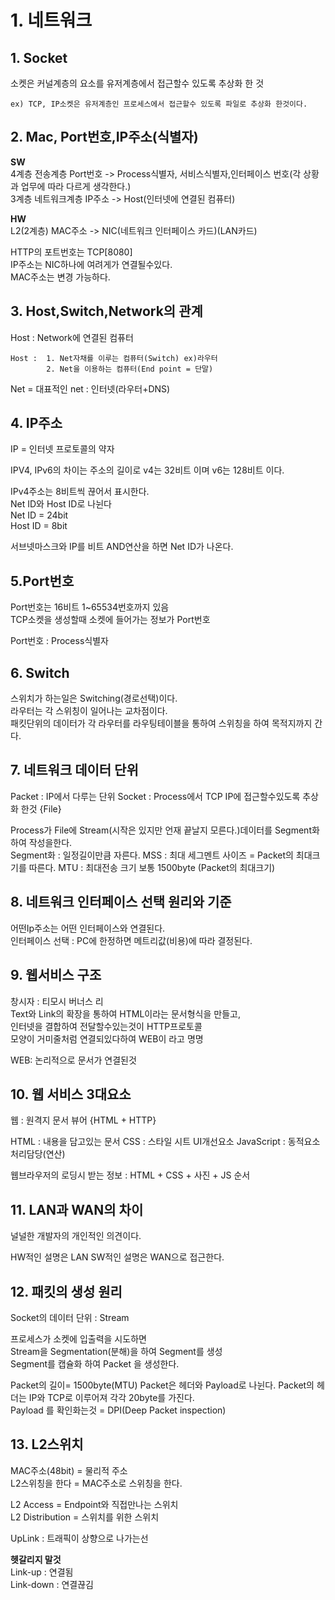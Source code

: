 # 1. 네트워크

## 1. Socket
소켓은 커널계층의 요소를 유저계층에서 접근할수 있도록 추상화 한 것      

    ex) TCP, IP소켓은 유저계층인 프로세스에서 접근할수 있도록 파일로 추상화 한것이다.    


## 2. Mac, Port번호,IP주소(식별자)
**SW**         
4계층 전송계층        Port번호  ->  Process식별자, 서비스식별자,인터페이스 번호(각 상황과 업무에 따라 다르게 생각한다.)      
3계층 네트워크계층    IP주소  -> Host(인터넷에 연결된 컴퓨터)       

**HW**           
L2(2계층) MAC주소   -> NIC(네트워크 인터페이스 카드)(LAN카드)

HTTP의 포트번호는 TCP[8080]     
IP주소는  NIC하나에 여려게가 연결될수있다.      
MAC주소는 변경 가능하다.     


## 3. Host,Switch,Network의 관계

Host : Network에 연결된 컴퓨터       

    Host :  1. Net자채를 이루는 컴퓨터(Switch) ex)라우터      
            2. Net을 이용하는 컴퓨터(End point = 단말) 

Net = 대표적인 net : 인터넷(라우터+DNS)       


## 4. IP주소
IP = 인터넷 프로토콜의 약자        

IPV4, IPv6의 차이는 주소의 길이로 v4는 32비트 이며  v6는 128비트 이다.

IPv4주소는 8비트씩 끊어서 표시한다.           
Net ID와 Host ID로 나뉜다       
Net ID = 24bit      
Host ID = 8bit      

서브넷마스크와 IP를 비트 AND연산을 하면 Net ID가 나온다.        


## 5.Port번호

Port번호는 16비트 1~65534번호까지 있음              
TCP소켓을 생성할때 소켓에 들어가는 정보가 Port번호        

Port번호 : Process식별자       
 

## 6. Switch
스위치가 하는일은 Switching(경로선택)이다.       
라우터는 각 스위칭이 일어나는 교차점이다.       
패킷단위의 데이터가 각 라우터를 라우팅테이블을 통하여 스위칭을 하여 목적지까지 간다.      


## 7. 네트워크 데이터 단위

Packet : IP에서 다루는 단위
Socket : Process에서 TCP IP에 접근할수있도록 추상화 한것 {File}         

Process가 File에  Stream(시작은 있지만 언재 끝날지 모른다.)데이터를 Segment화 하여 작성을한다.        
Segment화 : 일정길이만큼 자른다.
MSS : 최대 세그멘트 사이즈 = Packet의 최대크기를 따른다.
MTU : 최대전송 크기 보통 1500byte (Packet의 최대크기)

## 8. 네트워크 인터페이스 선택 원리와 기준
어떤Ip주소는 어떤 인터페이스와 연결된다.       
인터페이스 선택 : PC에 한정하면 메트리값(비용)에 따라 결정된다.       

## 9. 웹서비스 구조

창시자 : 티모시 버너스 리        
Text와 Link의 확장을 통하여 HTML이라는 문서형식을 만들고,         
인터넷을 결합하여 전달할수있는것이 HTTP프로토콜        
모양이 거미줄처럼 연결되있다하여 WEB이 라고 명명         

WEB: 논리적으로 문서가 연결된것        

## 10. 웹 서비스 3대요소 
웹 : 원격지 문서 뷰어 {HTML + HTTP}

HTML : 내용을 담고있는 문서
CSS : 스타일 시트 UI개선요소
JavaScript : 동적요소 처리담당(연산)

웹브라우저의 로딩시 받는 정보 : HTML + CSS + 사진 + JS 순서        

## 11. LAN과 WAN의 차이
널널한 개발자의 개인적인 의견이다.

HW적인 설명은 LAN
SW적인 설명은 WAN으로 접근한다.    

## 12. 패킷의 생성 원리   
Socket의 데이터 단위 : Stream      

프로세스가 소켓에 입출력을 시도하면   
Stream을 Segmentation(분해)을 하여 Segment를 생성       
Segment를 캡슐화 하여 Packet 을 생성한다.       

Packet의 길이= 1500byte(MTU)
Packet은 헤더와 Payload로 나뉜다.
Packet의 헤더는 IP와 TCP로 이루어져 각각 20byte를 가진다.     
Payload 를 확인화는것 = DPI(Deep Packet inspection)      

## 13. L2스위치
MAC주소(48bit) = 물리적 주소    
L2스위칭을 한다 = MAC주소로 스위칭을 한다.      

L2 Access = Endpoint와 직접만나는 스위치      
L2 Distribution = 스위치를 위한 스위치      

UpLink : 트래픽이 상향으로 나가는선     

**헷갈리지 말것**       
Link-up : 연결됨       
Link-down : 연결끊김        
